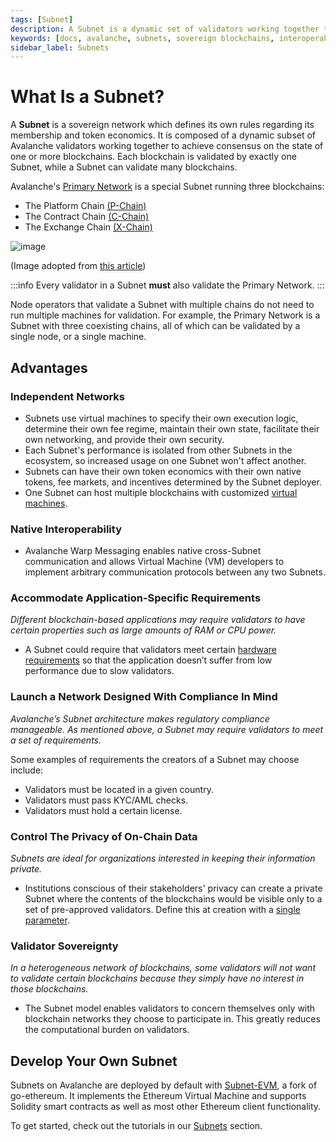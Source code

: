 ```yaml
---
tags: [Subnet]
description: A Subnet is a dynamic set of validators working together to achieve consensus on the state of a set of blockchain networks.
keywords: [docs, avalanche, subnets, sovereign blockchains, interoperability]
sidebar_label: Subnets
---
```


# What Is a Subnet?

A **Subnet** is a sovereign network which defines its own rules regarding its
membership and token economics. It is composed of a dynamic subset of Avalanche
validators working together to achieve consensus on the state of one or more
blockchains. Each blockchain is validated by exactly one Subnet, while a Subnet
can validate many blockchains.

Avalanche's [Primary Network](avalanche-platform.md) is a special Subnet running three blockchains:

- The Platform Chain [(P-Chain)](/learn/avalanche/avalanche-platform#p-chain)
- The Contract Chain [(C-Chain)](/learn/avalanche/avalanche-platform#c-chain)
- The Exchange Chain [(X-Chain)](/learn/avalanche/avalanche-platform#x-chain)

![image](/img/subnet-validators.png)

(Image adopted from [this article](https://www.coinbase.com/cloud/discover/dev-foundations/intro-to-avalanche-subnets))

:::info
Every validator in a Subnet
**must** also validate the Primary Network.
:::

Node operators that validate a Subnet with multiple chains do not need to run multiple machines for 
validation. For example, the Primary Network is a Subnet with three coexisting chains, all of which 
can be validated by a single node, or a single machine.

## Advantages

### Independent Networks

- Subnets use virtual machines to specify their own execution logic, determine their
own fee regime, maintain their own state, facilitate their own networking, and
provide their own security. 
- Each Subnet's performance is isolated from other Subnets in the ecosystem, so increased usage on
one Subnet won't affect another.
- Subnets can have their own token economics with their own native tokens, fee
markets, and incentives determined by the Subnet deployer. 
- One Subnet can host multiple blockchains with customized [virtual machines](virtual-machines.md).

### Native Interoperability

- Avalanche Warp Messaging enables native cross-Subnet communication and allows Virtual Machine (VM)
developers to implement arbitrary communication protocols between any two Subnets.


### Accommodate Application-Specific Requirements

_Different blockchain-based applications may require validators to have certain
properties such as large amounts of RAM or CPU power._ 

- A Subnet could require that validators
meet certain [hardware requirements](/nodes/run/node-manually.md#requirements) so
that the application doesn’t suffer from low performance due to slow validators.

### Launch a Network Designed With Compliance In Mind

_Avalanche’s Subnet architecture makes regulatory compliance manageable. As
mentioned above, a Subnet may require validators to meet a set of requirements._

Some examples of requirements the creators of a Subnet may choose include:

- Validators must be located in a given country.
- Validators must pass KYC/AML checks.
- Validators must hold a certain license.

### Control The Privacy of On-Chain Data

_Subnets are ideal for organizations interested in keeping their information private._

- Institutions conscious of their stakeholders' privacy can create a private Subnet where the
contents of the blockchains would be visible only to a set of pre-approved validators. 
Define this at creation with a [single parameter](/nodes/configure/subnet-configs.md#private-subnet).

### Validator Sovereignty

_In a heterogeneous network of blockchains, some validators will not want to
validate certain blockchains because they simply have no interest in those
blockchains._
 
- The Subnet model enables validators to concern themselves only with
blockchain networks they choose to participate in. This greatly reduces the computational burden on validators.

## Develop Your Own Subnet

Subnets on Avalanche are deployed by default with [Subnet-EVM](https://github.com/ava-labs/subnet-evm#subnet-evm),
a fork of go-ethereum. It implements the Ethereum Virtual Machine and supports Solidity smart 
contracts as well as most other Ethereum client functionality.

To get started, check out the tutorials in our [Subnets](/build/subnet/hello-subnet.md)
section.
